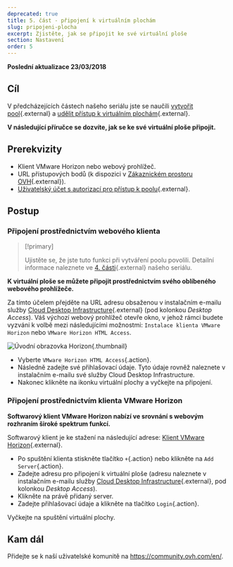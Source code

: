 ```yaml
---
deprecated: true
title: 5. část - připojení k virtuálním plochám
slug: pripojeni-plocha
excerpt: Zjistěte, jak se připojit ke své virtuální ploše
section: Nastavení
order: 5
---
```


**Poslední aktualizace 23/03/2018**

## Cíl

V předcházejících částech našeho seriálu jste se naučili [vytvořit pool](https://docs.ovh.com/cz/cs/cloud-desktop-infrastructure/howto-create-pool/){.external} a [udělit přístup k virtuálním plochám](https://docs.ovh.com/cz/cs/cloud-desktop-infrastructure/pridani-uzivatele-plocha/){.external}.

**V následující příručce se dozvíte, jak se ke své virtuální ploše připojit.**

## Prerekvizity

- Klient VMware Horizon nebo webový prohlížeč.
- URL přístupových bodů (k dispozici v [Zákaznickém prostoru OVH](https://www.ovh.com/auth/?action=gotomanager&from=https://www.ovh.ie/&ovhSubsidiary=ie){.external}).
- [Uživatelský účet s autorizací pro přístup k poolu](https://docs.ovh.com/cz/cs/cloud-desktop-infrastructure/pridani-uzivatele-plocha/){.external}.


## Postup

### Připojení prostřednictvím webového klienta


> [!primary]
>
> Ujistěte se, že jste tuto funkci při vytváření poolu povolili. Detailní informace naleznete ve [4. části](https://docs.ovh.com/cz/cs/cloud-desktop-infrastructure/pridani-uzivatele-plocha/){.external} našeho seriálu.
> 

**K virtuální ploše se můžete připojit prostřednictvím svého oblíbeného webového prohlížeče.**

Za tímto účelem přejděte na URL adresu obsaženou v instalačním e-mailu služby [Cloud Desktop Infrastructure](https://www.ovh.cz/cloud/cloud-desktop/infrastructure/){.external} (pod kolonkou *Desktop Access*). Váš výchozí webový prohlížeč otevře okno, v jehož rámci budete vyzváni k volbě mezi následujícími možnostmi: `Instalace klienta VMware Horizon` nebo `VMware Horizon HTML Access`.

![Úvodní obrazovka Horizon](images/1200.png){.thumbnail}

- Vyberte `VMware Horizon HTML Access`{.action}.
- Následně zadejte své přihlašovací údaje. Tyto údaje rovněž naleznete v instalačním e-mailu své služby Cloud Desktop Infrastructure.
- Nakonec klikněte na ikonku virtuální plochy a vyčkejte na připojení.


### Připojení prostřednictvím klienta VMware Horizon

**Softwarový klient VMware Horizon nabízí ve srovnání s webovým rozhraním široké spektrum funkcí.**

Softwarový klient je ke stažení na následující adrese: [Klient VMware Horizon](https://my.vmware.com/en/web/vmware/info/slug/desktop_end_user_computing/vmware_horizon_clients/4_0){.external}.

- Po spuštění klienta stiskněte tlačítko `+`{.action} nebo klikněte na `Add Server`{.action}.
- Zadejte adresu pro připojení k virtuální ploše (adresu naleznete v instalačním e-mailu služby [Cloud Desktop Infrastructure](https://www.ovh.cz/cloud/cloud-desktop/infrastructure/){.external}, pod kolonkou *Desktop Access*).
- Klikněte na právě přidaný server.
- Zadejte přihlašovací údaje a klikněte na tlačítko `Login`{.action}.

Vyčkejte na spuštění virtuální plochy.

## Kam dál

Přidejte se k naší uživatelské komunitě na <https://community.ovh.com/en/>.